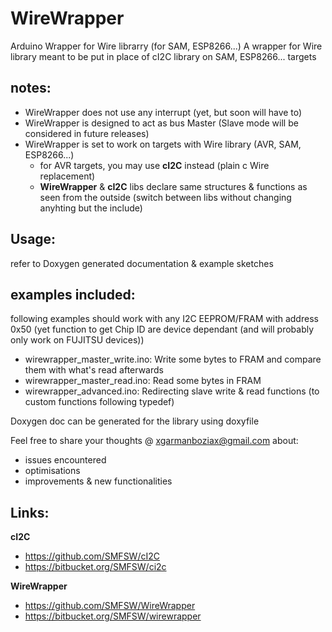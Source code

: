 # WireWrapper
Arduino Wrapper for Wire librarry (for SAM, ESP8266...)
A wrapper for Wire library meant to be put in place of cI2C library on SAM, ESP8266... targets

## notes:
* WireWrapper does not use any interrupt (yet, but soon will have to)
* WireWrapper is designed to act as bus Master (Slave mode will be considered in future releases)
* WireWrapper is set to work on targets with Wire library (AVR, SAM, ESP8266...)
  * for AVR targets, you may use **cI2C** instead (plain c Wire replacement)
  * **WireWrapper** & **cI2C** libs declare same structures & functions as seen from the outside
    (switch between libs without changing anyhting but the include)

## Usage: 
refer to Doxygen generated documentation & example sketches

## examples included:
following examples should work with any I2C EEPROM/FRAM with address 0x50
(yet function to get Chip ID are device dependant (and will probably only work on FUJITSU devices))
* wirewrapper_master_write.ino: Write some bytes to FRAM and compare them with what's read afterwards
* wirewrapper_master_read.ino: Read some bytes in FRAM
* wirewrapper_advanced.ino: Redirecting slave write & read functions (to custom functions following typedef)


Doxygen doc can be generated for the library using doxyfile


Feel free to share your thoughts @ xgarmanboziax@gmail.com about:
* issues encountered
* optimisations
* improvements & new functionalities


## Links:

**cI2C**
- https://github.com/SMFSW/cI2C
- https://bitbucket.org/SMFSW/ci2c

**WireWrapper**
- https://github.com/SMFSW/WireWrapper
- https://bitbucket.org/SMFSW/wirewrapper
